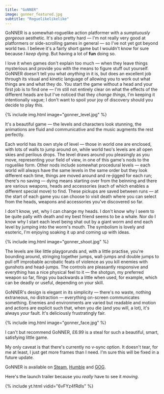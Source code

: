 ```yaml
---
title: "GoNNER"
image: gonner_featured.jpg
subtitle: "Roguelikelikelike"
---
```


GoNNER is a somewhat-roguelike action platformer with a *sumptuously gorgeous* aesthetic. It's also pretty hard — I'm not really very good at platformers or side-scrolling games in general — so I've not yet got beyond world two. I believe it's a fairly short game but I wouldn't know for sure because *I keep dying*. But having a lot of **fun** doing so.

<!--more-->

I love it when games don't explain too much — when they leave things mysterious and provide you with the means to figure stuff out yourself. GoNNER doesn't tell you what *anything* in it is, but does an excellent job through its visual and kinetic language of allowing you to work out what things are and what they do. You start the game without a head and your first job is to find one — I'm still not entirely clear on what the effects of the different heads are but I've noticed that they *change things*, I'm keeping it intentionally vague; I don't want to spoil your joy of discovery should you decide to play this.

{% include img.html image="gonner_level.jpg" %}

It's a beautiful game — the levels and characters look stunning, the animations are fluid and communicative and the music augments the rest perfectly.

Each world has its own style of level — those in world one are enclosed, with lots of walls to jump around on, while world two's levels are all open skies and perilous drops. The level draws around you pleasingly as you move, representing your field of view, in one of this game's nods to the roguelike form. Other nods include somewhat procedural levels — each world will always have the same levels in the same order but they look different each time, things are moved around and re-jigged for each run; there's no saving — dying means starting over from the beinning and there are various weapons, heads and accessories (each of which enables a different special move) to find. These pickups are saved between runs — at the start of each game you can choose to visit death where you can select from the heads, weapons and accessories you've discovered so far.

I don't know, yet, why I can change my heads. I don't know why I seem to be quite pally with death and my best friend seems to be a whale. Nor do I know why I start each level being shat out by a giant worm and end each level by jumping into the worm's mouth. The symbolism is lovely and esoteric, I'm enjoying soaking it up and coming up with ideas.

{% include img.html image="gonner_shoot.jpg" %}

The levels are like little playgorunds and, with a little practise, you're bounding around, stringing together jumps, wall-jumps and double jumps to pull off improbable acrobatic feats of violence as you kill enemies with gunshots and head-jumps. The controls are pleasantly responsive and everything has a nice physical feel to it — the shotgun, my preferred weapon so far, flings you backwards a little when used, for example, which can be deadly or useful, depending on your skill.

GoNNER's design is elegant in its simplicity — there's no waste, nothing extraneous, no distraction — everything on-screen communicates something. Enemies and environments are varied but readable and motion and actions are explicit such that, when you die (and you will, a lot), it's always *your* fault. It's deliciously frustratingly fair.

{% include img.html image="gonner_face.jpg" %}

I can't but recommend GoNNER, £6.99 is a steal for such a beautiful, smart, satisfying little game.

My only caveat is that there's currently no v-sync option. It doesn't tear, for me at least, I just get more frames than I need. I'm sure this will be fixed in a future update.

GoNNER is available on [Steam](http://store.steampowered.com/app/437570), [Humble](https://www.humblebundle.com/store/gonner) and [GOG](https://www.gog.com/game/gonner).

Here's the launch trailer because you *really* have to see it *moving*.

{% include yt.html vidid="6vFYz4fRdIs" %}


